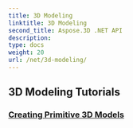 ```yaml
---
title: 3D Modeling
linktitle: 3D Modeling
second_title: Aspose.3D .NET API
description: 
type: docs
weight: 20
url: /net/3d-modeling/
---
```


## 3D Modeling Tutorials
### [Creating Primitive 3D Models](./primitive-3d-models/)